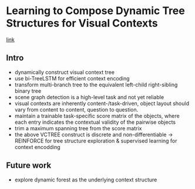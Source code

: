 # Learning to Compose Dynamic Tree Structures for Visual Contexts
[link](https://arxiv.org/pdf/1812.01880.pdf)

## Intro 

- dynamically construct visual context tree 
- use bi-TreeLSTM for efficient context encoding 
- transform multi-branch tree to the equivalent left-child right-sibling binary tree
- scene graph detection is a high-level task and not yet reliable 
- visual contexts are inherently content-/task-driven, object layout should vary from content to content, question to question. 
- maintain a trainable task-specific score matrix of the objects, where each entry indicates the contextual validity of the pairwise objects
- trim a maximum spanning tree from the score matrix 
- the above VCTREE construct is discrete and non-differentiable -> REINFORCE for tree structure exploration & supervised learning for context encodding 

## Future work 

- explore dynamic forest as the underlying context structure 